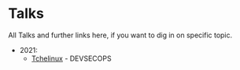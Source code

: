 # Talks

All Talks and further links here, if you want to dig in on specific topic.

- 2021:
  - [Tchelinux](2021/Tchelinux) - DEVSECOPS


